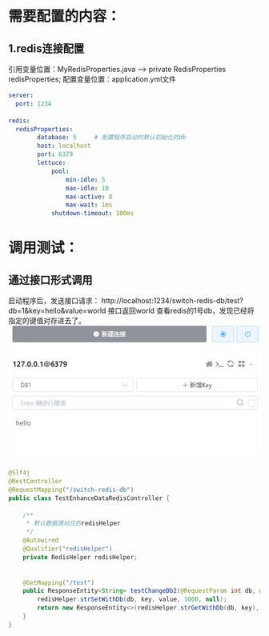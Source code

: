 # 需要配置的内容：

## 1.redis连接配置

引用变量位置：MyRedisProperties.java --> private RedisProperties redisProperties;
配置变量位置：application.yml文件

```yml
server:
  port: 1234

redis:
  redisProperties:
        database: 5     # 配置程序启动时默认初始化的db
        host: localhost 
        port: 6379
        lettuce:
            pool:
                min-idle: 5
                max-idle: 10
                max-active: 8
                max-wait: 1ms
            shutdown-timeout: 100ms
```

# 调用测试：

## 通过接口形式调用
启动程序后，发送接口请求：
http://localhost:1234/switch-redis-db/test?db=1&key=hello&value=world
接口返回world
查看redis的1号db，发现已经将指定的键值对存进去了。
![img.png](img.png)
```java
@Slf4j
@RestController
@RequestMapping("/switch-redis-db")
public class TestEnhanceDataRedisController {

    /**
     * 默认数据源对应的redisHelper
     */
    @Autowired
    @Qualifier("redisHelper")
    private RedisHelper redisHelper;


    @GetMapping("/test")
    public ResponseEntity<String> testChangeDb2(@RequestParam int db, @RequestParam String key, @RequestParam String value) {
        redisHelper.strSetWithDb(db, key, value, 1000, null);
        return new ResponseEntity<>(redisHelper.strGetWithDb(db, key), HttpStatus.OK);
    }
}

```
